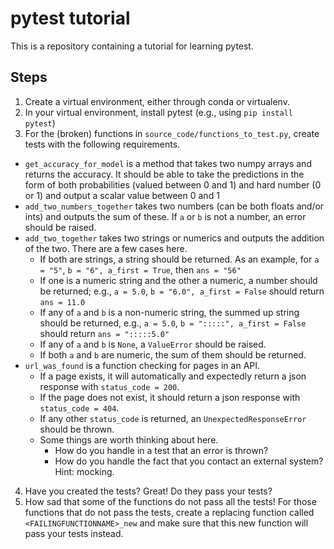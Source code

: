 # pytest tutorial
This is a repository containing a tutorial for learning pytest. 

## Steps

1. Create a virtual environment, either through conda or virtualenv.
2. In your virtual environment, install pytest (e.g., using `pip install pytest`)
3. For the (broken) functions in `source_code/functions_to_test.py`, create tests with the following requirements.

- `get_accuracy_for_model` is a method that takes two numpy arrays and returns the accuracy. It should be able to take the predictions in the form of both probabilities (valued between 0 and 1) and hard number (0 or 1) and output a scalar value between 0 and 1
- `add_two_numbers_together` takes two numbers (can be both floats and/or ints) and outputs the sum of these. If `a` or `b` is not a number, an error should be raised.
- `add_two_together` takes two strings or numerics and outputs the addition of the two. There are a few cases here.
  - If both are strings, a string should be returned. As an example, for `a = "5"`, `b = "6", a_first = True`, then `ans = "56"`
  - If one is a numeric string and the other a numeric, a number should be returned; e.g., `a = 5.0`, `b = "6.0", a_first = False` should return `ans = 11.0`
  - If any of `a` and `b` is a non-numeric string, the summed up string should be returned, e.g., `a = 5.0`, `b = ":::::", a_first = False` should return `ans = ":::::5.0"`
  - If any of `a` and `b` is `None`, a `ValueError` should be raised.
  - If both `a` and `b` are numeric, the sum of them should be returned.
- `url_was_found` is a function checking for pages in an API.
  - If a page exists, it will automatically and expectedly return a json response with `status_code = 200`.
  - If the page does not exist, it should return a json response with `status_code = 404`.
  - If any other `status_code` is returned, an `UnexpectedResponseError` should be thrown.
  - Some things are worth thinking about here.
    - How do you handle in a test that an error is thrown?
    - How do you handle the fact that you contact an external system? Hint: mocking.


4. Have you created the tests? Great! Do they pass your tests?
5. How sad that some of the functions do not pass all the tests! For those functions that do not pass the tests, create a replacing function called `<FAILINGFUNCTIONNAME>_new` and make sure that this new function will pass your tests instead.
